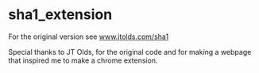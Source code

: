 # sha1_extension

For the original version see www.jtolds.com/sha1

Special thanks to JT Olds, for the original code and for making a webpage that inspired me to make a chrome extension.
